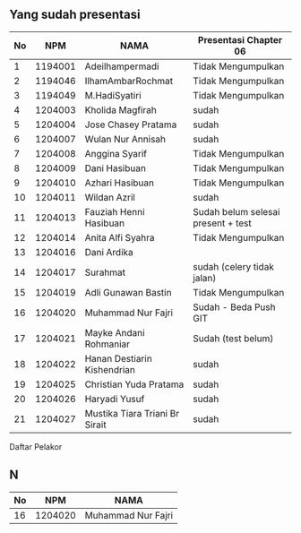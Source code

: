 
## Yang sudah presentasi


| No | NPM | NAMA | Presentasi Chapter 06 |
| -------- | -------- |-------- |-------- |
| 1 | 1194001 | Adeilhampermadi |Tidak Mengumpulkan |
| 2 | 1194046 | IlhamAmbarRochmat |Tidak Mengumpulkan |
| 3 | 1194049 | M.HadiSyatiri |Tidak Mengumpulkan |
| 4 | 1204003 | Kholida Magfirah  |sudah|
| 5 | 1204004 | Jose Chasey Pratama |sudah|
| 6 | 1204007 | Wulan Nur Annisah  |sudah|
| 7 | 1204008 | Anggina Syarif  |Tidak Mengumpulkan |
| 8 | 1204009 | Dani Hasibuan |Tidak Mengumpulkan |
| 9 | 1204010 | Azhari Hasibuan |Tidak Mengumpulkan |
| 10 | 1204011 | Wildan Azril |sudah|
| 11 | 1204013 | Fauziah Henni Hasibuan | Sudah belum selesai present + test|
| 12 | 1204014 | Anita Alfi Syahra | Tidak Mengumpulkan |
| 13 | 1204016 | Dani Ardika  ||
| 14 | 1204017 | Surahmat   |sudah (celery tidak jalan)|
| 15 | 1204019 | Adli Gunawan Bastin  |Tidak Mengumpulkan |
| 16 | 1204020 | Muhammad Nur Fajri  |Sudah - Beda Push GIT|
| 17 | 1204021 | Mayke Andani Rohmaniar  |Sudah (test belum)|
| 18 | 1204022 | Hanan Destiarin Kishendrian  |sudah|
| 19 | 1204025 | Christian Yuda Pratama  |sudah|
| 20 | 1204026 | Haryadi Yusuf  |sudah|
| 21 | 1204027 | Mustika Tiara Triani Br Sirait  |sudah|

Daftar Pelakor 


## N
| No | NPM | NAMA |
| -------- | -------- |-------- |
| 16 | 1204020 | Muhammad Nur Fajri |












